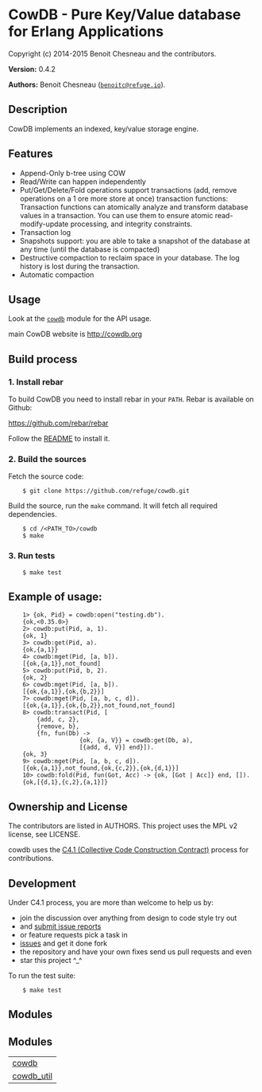 

# CowDB - Pure Key/Value database for Erlang Applications #

Copyright (c) 2014-2015 Benoit Chesneau and the contributors.

__Version:__ 0.4.2

__Authors:__ Benoit Chesneau ([`benoitc@refuge.io`](mailto:benoitc@refuge.io)).

## Description

CowDB implements an indexed, key/value storage engine.

## Features

- Append-Only b-tree using COW
- Read/Write can happen independently
- Put/Get/Delete/Fold operations support transactions (add, remove
operations on a 1 ore more store at once) transaction functions:
Transaction functions can atomically analyze and transform database
values in a transaction. You can use them to ensure atomic
read-modify-update processing, and integrity constraints.
- Transaction log
- Snapshots support: you are able to take a snapshot of the database
at any time (until the database is compacted)
- Destructive compaction to reclaim space in your database. The log
history is lost during the transaction.
- Automatic compaction

## Usage

Look at the [`cowdb`](http://github.com/refuge/cowdb/blob/master/doc/cowdb.md) module for the API usage.

main CowDB website is http://cowdb.org

## Build process

### 1. Install rebar

To build CowDB you need to install rebar in your `PATH`. Rebar is
available on Github:

https://github.com/rebar/rebar

Follow the
[README](https://github.com/rebar/rebar/blob/master/README.md) to
install it.

### 2. Build the sources

Fetch the source code:

```
    $ git clone https://github.com/refuge/cowdb.git
```

Build the source, run the `make` command. It will fetch all required
dependencies.

```
    $ cd /<PATH_TO>/cowdb
    $ make
```

### 3. Run tests

```
    $ make test
```

## Example of usage:

```
    1> {ok, Pid} = cowdb:open("testing.db").
    {ok,<0.35.0>}
    2> cowdb:put(Pid, a, 1).
    {ok, 1}
    3> cowdb:get(Pid, a).
    {ok,{a,1}}
    4> cowdb:mget(Pid, [a, b]).
    [{ok,{a,1}},not_found]
    5> cowdb:put(Pid, b, 2).
    {ok, 2}
    6> cowdb:mget(Pid, [a, b]).
    [{ok,{a,1}},{ok,{b,2}}]
    7> cowdb:mget(Pid, [a, b, c, d]).
    [{ok,{a,1}},{ok,{b,2}},not_found,not_found]
    8> cowdb:transact(Pid, [
        {add, c, 2},
        {remove, b},
        {fn, fun(Db) ->
                    {ok, {a, V}} = cowdb:get(Db, a),
                    [{add, d, V}] end}]).
    {ok, 3}
    9> cowdb:mget(Pid, [a, b, c, d]).
    [{ok,{a,1}},not_found,{ok,{c,2}},{ok,{d,1}}]
    10> cowdb:fold(Pid, fun(Got, Acc) -> {ok, [Got | Acc]} end, []).
    {ok,[{d,1},{c,2},{a,1}]}
```

## Ownership and License

The contributors are listed in AUTHORS. This project uses the MPL v2
license, see LICENSE.

cowdb uses the [C4.1 (Collective Code Construction
Contract)](http://rfc.zeromq.org/spec:22) process for contributions.

## Development

Under C4.1 process, you are more than welcome to help us by:

* join the discussion over anything from design to code style try out
* and [submit issue reports](https://github.com/refuge/cowdb/issues/new)
* or feature requests pick a task in
* [issues](https://github.com/refuge/cowdb/issues) and get it done fork
* the repository and have your own fixes send us pull requests and even
* star this project ^_^

To  run the test suite:

```
    $ make test
```

##  Modules


## Modules ##


<table width="100%" border="0" summary="list of modules">
<tr><td><a href="http://github.com/refuge/cowdb/blob/master/doc/cowdb.md" class="module">cowdb</a></td></tr>
<tr><td><a href="http://github.com/refuge/cowdb/blob/master/doc/cowdb_util.md" class="module">cowdb_util</a></td></tr></table>

